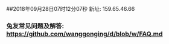 ##2018年09月28日07时12分07秒 新址: 159.65.46.66
### 兔友常见问题及解答: https://github.com/wanggonging/d/blob/w/FAQ.md
